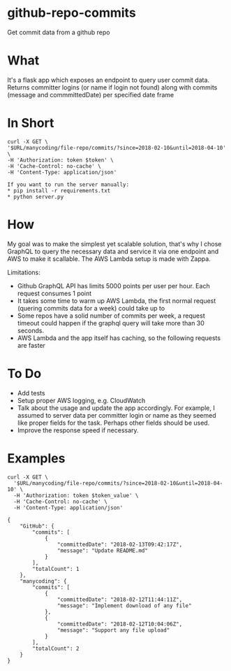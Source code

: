 # github-repo-commits
Get commit data from a github repo

# What
It's a flask app which exposes an endpoint to query user commit data.
Returns committer logins (or name if login not found) along with commits (message and commmittedDate) per specified date frame 

# In Short
    curl -X GET \
    '$URL/manycoding/file-repo/commits/?since=2018-02-10&until=2018-04-10' \
    -H 'Authorization: token $token' \
    -H 'Cache-Control: no-cache' \
    -H 'Content-Type: application/json'

    If you want to run the server manually:
    * pip install -r requirements.txt
    * python server.py

# How
My goal was to make the simplest yet scalable solution, that's why I chose GraphQL to query the necessary data and service it via one endpoint and AWS to make it scallable. The AWS Lambda setup is made with Zappa.

Limitations:
* Github GraphQL API has limits 5000 points per user per hour. Each request consumes 1 point
* It takes some time to warm up AWS Lambda, the first normal request (quering commits data for a week) could take up to 
* Some repos have a solid number of commits per week, a request timeout could happen if the graphql query will take more than 30 seconds.
* AWS Lambda and the app itself has caching, so the following requests are faster  

# To Do
* Add tests
* Setup proper AWS logging, e.g. CloudWatch
* Talk about the usage and update the app accordingly. For example, I assumed to server data per committer login or name as they seemed like proper fields for the task. Perhaps other fields should be used.
* Improve the response speed if necessary.

# Examples
    curl -X GET \
      '$URL/manycoding/file-repo/commits/?since=2018-02-10&until=2018-04-10' \
      -H 'Authorization: token $token_value' \
      -H 'Cache-Control: no-cache' \
      -H 'Content-Type: application/json' 
  
    {
        "GitHub": {
            "commits": [
                {
                    "committedDate": "2018-02-13T09:42:17Z",
                    "message": "Update README.md"
                }
            ],
            "totalCount": 1
        },
        "manycoding": {
            "commits": [
                {
                    "committedDate": "2018-02-12T11:44:11Z",
                    "message": "Implement download of any file"
                },
                {
                    "committedDate": "2018-02-12T10:04:06Z",
                    "message": "Support any file upload"
                }
            ],
            "totalCount": 2
        }
    }

